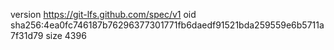 version https://git-lfs.github.com/spec/v1
oid sha256:4ea0fc746187b76296377301771fb6daedf91521bda259559e6b5711a7f31d79
size 4396
